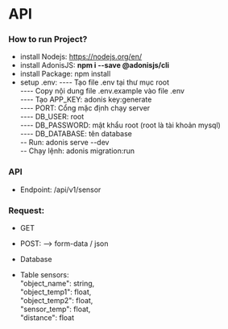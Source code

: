 # API

### How to run Project?

- install Nodejs: https://nodejs.org/en/
- install AdonisJS: <b>npm i --save @adonisjs/cli</b>
- install Package: npm install
- setup .env:
  ---- Tạo file .env tại thư mục root<br />
  ---- Copy nội dung file .env.example vào file .env<br />
  ---- Tạo APP_KEY: adonis key:generate<br />
  ---- PORT: Cổng mặc định chạy server<br />
  ---- DB_USER: root<br />
  ---- DB_PASSWORD: mật khẩu root (root là tài khoản mysql)<br />
  ---- DB_DATABASE: tên database<br />
  -- Run: adonis serve --dev<br />
  -- Chạy lệnh: adonis migration:run<br />

### API

- Endpoint: /api/v1/sensor

### Request:

- GET
- POST:
  --> form-data / json

- Database

* Table sensors:<br />
  "object_name": string,<br />
  "object_temp1": float,<br />
  "object_temp2": float,<br />
  "sensor_temp": float,<br />
  "distance": float<br />
